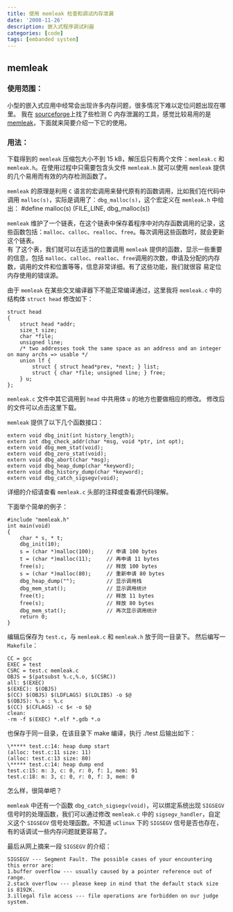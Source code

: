 ```yaml
---
title: 使用 memleak 检查和调试内存泄漏
date: '2008-11-26'
description: 嵌入式程序调试利器
categories: [code]
tags: [embanded system]
---
```


## memleak

### 使用范围：
小型的嵌入式应用中经常会出现许多内存问题，很多情况下难以定位问题出现在哪里。
我在 [sourceforge](http://sourceforge.net/)上找了些检测 C 内存泄漏的工具，感觉比较易用的是 [memleak](http://sourceforge.net/projects/memleak/)，下面就来简要介绍一下它的使用。

### 用法：
下载得到的 `memleak` 压缩包大小不到 15 kB，解压后只有两个文件：`memleak.c` 和 `memleak.h`。在使用过程中只需要包含头文件 `memleak.h` 就可以使用 `memleak` 提供的几个易用而有效的内存检测函数了。

`memleak` 的原理是利用 `C` 语言的宏调用来替代原有的函数调用，比如我们在代码中调用 `malloc(s)`，实际是调用了：`dbg_malloc(s)`，这个宏定义在 `memleak.h` 中给出：
    #define malloc(s) (FILE_LINE, dbg_malloc(s))

`memleak` 维护了一个链表，在这个链表中保存着程序中对内存函数调用的记录，这些函数包括：`malloc`、`calloc`、`realloc`、`free`。每次调用这些函数时，就会更新这个链表。   
有 了这个表，我们就可以在适当的位置调用 `memleak` 提供的函数，显示一些重要的信息，包括 `malloc`、`calloc`、`realloc`、`free`调用的次数，申请及分配的内存数，调用的文件和位置等等，信息非常详细。有了这些功能，我们就很容 易定位内存使用的错误源。

由于 `memleak` 在某些交叉编译器下不能正常编译通过，这里我将 `memleak.c` 中的结构体 `struct head` 修改如下：

    struct head
    {
        struct head *addr;
        size_t size;
        char *file;
        unsigned line;
        /* two addresses took the same space as an address and an integer on many archs => usable */
        union lf {
            struct { struct head*prev, *next; } list;
            struct { char *file; unsigned line; } free;
        } u;
    };

`memleak.c` 文件中其它调用到 `head` 中共用体 `u` 的地方也要做相应的修改。
修改后的文件可以点击这里下载。    

 

`memleak` 提供了以下几个函数接口：

    extern void dbg_init(int history_length);
    extern int dbg_check_addr(char *msg, void *ptr, int opt);
    extern void dbg_mem_stat(void);
    extern void dbg_zero_stat(void);
    extern void dbg_abort(char *msg);
    extern void dbg_heap_dump(char *keyword);
    extern void dbg_history_dump(char *keyword);
    extern void dbg_catch_sigsegv(void);

详细的介绍请查看 `memleak.c` 头部的注释或查看源代码理解。

 

下面举个简单的例子：

    #include "memleak.h"
    int main(void)
    {
        char * s, * t;
        dbg_init(10);
        s = (char *)malloc(100);    // 申请 100 bytes
        t = (char *)malloc(11);     // 再申请 11 bytes
        free(s);                    // 释放 100 bytes
        s = (char *)malloc(80);     // 重新申请 80 bytes
        dbg_heap_dump("");          // 显示调用栈
        dbg_mem_stat();             // 显示调用统计
        free(t);                    // 释放 11 bytes
        free(s);                    // 释放 80 bytes
        dbg_mem_stat();             // 再次显示调用统计
        return 0;
    }

编辑后保存为 `test.c`，与 `memleak.c` 和 `memleak.h` 放于同一目录下。
然后编写一 `Makefile`：

    CC = gcc
    EXEC = test
    CSRC = test.c memleak.c
    OBJS = $(patsubst %.c,%.o, $(CSRC))
    all: $(EXEC)
    $(EXEC): $(OBJS)
    $(CC) $(OBJS) $(LDFLAGS) $(LDLIBS) -o $@
    $(OBJS): %.o : %.c
    $(CC) $(CFLAGS) -c $< -o $@
    clean:
    -rm -f $(EXEC) *.elf *.gdb *.o

也保存于同一目录，在该目录下 make 编译，执行 ./test 后输出如下：

    \***** test.c:14: heap dump start
    (alloc: test.c:11 size: 11)
    (alloc: test.c:13 size: 80)
    \***** test.c:14: heap dump end
    test.c:15: m: 3, c: 0, r: 0, f: 1, mem: 91
    test.c:18: m: 3, c: 0, r: 0, f: 3, mem: 0

怎么样，很简单吧？

 

`memleak` 中还有一个函数 `dbg_catch_sigsegv(void)`，可以绑定系统出现 `SIGSEGV` 信号时的处理函数，我们可以通过修改 `memleak.c` 中的 `sigsegv_handler`，自定义这个 `SIGSEGV` 信号处理函数。不知道 `uClinux` 下的 `SIGSEGV` 信号是否也存在，有的话调试一些内存问题就更容易了。

最后从网上摘来一段 `SIGSEGV` 的介绍：

    SIGSEGV --- Segment Fault. The possible cases of your encountering this error are:
    1.buffer overflow --- usually caused by a pointer reference out of range.
    2.stack overflow --- please keep in mind that the default stack size is 8192K.
    3.illegal file access --- file operations are forbidden on our judge system.
